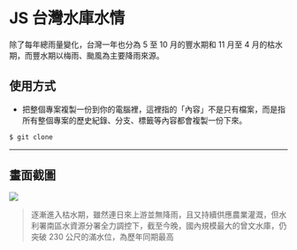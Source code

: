 # JS 台灣水庫水情

除了每年總雨量變化，台灣一年也分為 5 至 10 月的豐水期和 11 月至 4 月的枯水期，而豐水期以梅雨、颱風為主要降雨來源。

## 使用方式
- 把整個專案複製一份到你的電腦裡，這裡指的「內容」不是只有檔案，而是指所有整個專案的歷史紀錄、分支、標籤等內容都會複製一份下來。
```sh
$ git clone
```

----

## 畫面截圖
![](https://i.imgur.com/yhTjOfC.png)
> 逐漸進入枯水期，雖然連日來上游並無降雨，且又持續供應農業灌溉，但水利署南區水資源分署全力調控下，截至今晚，國內規模最大的曾文水庫，仍突破 230 公尺的滿水位，為歷年同期最高
